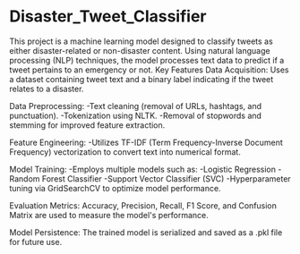 # Disaster_Tweet_Classifier
This project is a machine learning model designed to classify tweets as either disaster-related or non-disaster content. Using natural language processing (NLP) techniques, the model processes text data to predict if a tweet pertains to an emergency or not.
Key Features
Data Acquisition: Uses a dataset containing tweet text and a binary label indicating if the tweet relates to a disaster.

Data Preprocessing:
-Text cleaning (removal of URLs, hashtags, and punctuation).
-Tokenization using NLTK.
-Removal of stopwords and stemming for improved feature extraction.

Feature Engineering:
-Utilizes TF-IDF (Term Frequency-Inverse Document Frequency) vectorization to convert text into numerical format.

Model Training:
-Employs multiple models such as:
-Logistic Regression
-Random Forest Classifier
-Support Vector Classifier (SVC)
-Hyperparameter tuning via GridSearchCV to optimize model performance.

Evaluation Metrics: Accuracy, Precision, Recall, F1 Score, and Confusion Matrix are used to measure the model's performance.

Model Persistence: The trained model is serialized and saved as a .pkl file for future use.
